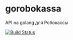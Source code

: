 gorobokassa
===========

API на golang для Робокассы


[![Build Status](https://travis-ci.org/ernado/gorobokassa.svg?branch=master)](https://travis-ci.org/ernado/gorobokassa)
